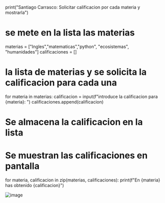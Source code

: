 print("Santiago Carrasco: Solicitar calificacion por cada materia y mostrarla")

# se mete en la lista las materias
materias = ["Ingles","matematicas","python", "ecosistemas", "humanidades"]
calificaciones = []

# la lista de materias y se solicita la calificacion para cada una
for materia in materias:
    calificacion = input(f"introduce la calificacion para {materia}: ")
    calificaciones.append(calificacion)
# Se almacena la calificacion en la lista

# Se muestran las calificaciones en pantalla
for materia, calificacion in zip(materias, calificaciones):
    print(f"En {materia} has obtenido {calificacion}")


![image](https://github.com/user-attachments/assets/3bebe202-5acb-47a4-b223-e87aa4348d8f)
